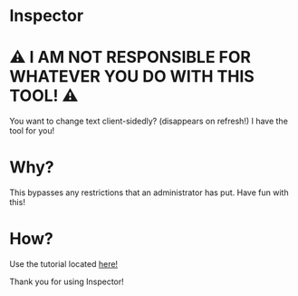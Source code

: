 # Inspector
# ⚠️ I AM NOT RESPONSIBLE FOR WHATEVER YOU DO WITH THIS TOOL! ⚠️
You want to change text client-sidedly? (disappears on refresh!) I have the tool for you!

# Why?
This bypasses any restrictions that an administrator has put.
Have fun with this!

# How?
Use the tutorial located [here!](https://raw.githubusercontent.com/silasdevs/Inspector/main/minify.txt)

Thank you for using Inspector!
